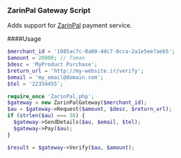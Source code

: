 ### ZarinPal Gateway Script
Adds support for [ZarinPal](http://zarinpal.com) payment service.

####Usage
```php
$merchant_id = '1085ac7c-0a00-4dc7-8cca-2a1e5ee7aeb5';
$amount = 20000; // Toman
$desc = 'MyProduct Purchase';
$return_url = 'http://my-website.ir/verify';
$email = 'my_email@domain.com';
$tel = '22334455';

require_once 'ZarinPal.php';
$gateway = new ZarinPalGateway($merchant_id);
$au = $gateway->Request($amount, $desc, $return_url);
if (strlen($au) === 36) {
  $gateway->SendDetails($au, $email, $tel);
  $gateway->Pay($au);
}
```
```php
$result = $gateway->Verify($au, $amount);
```

